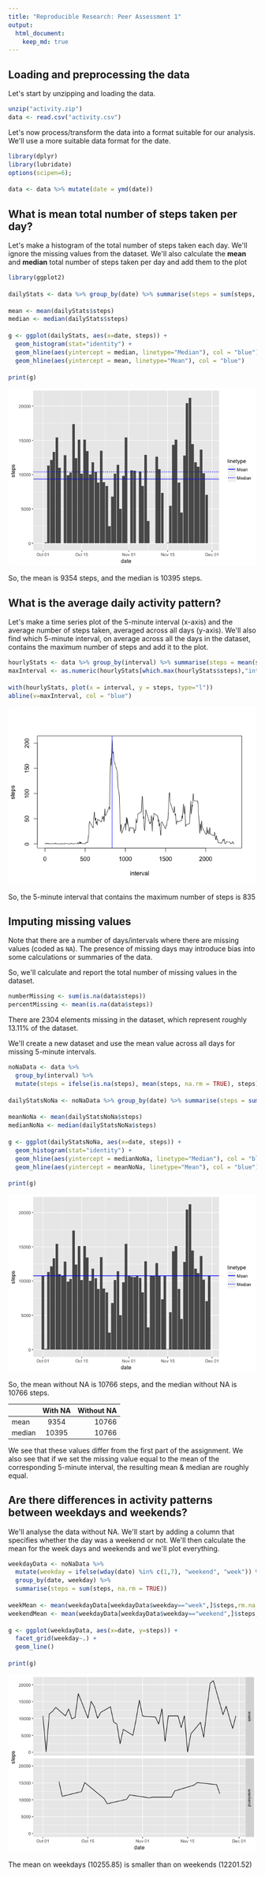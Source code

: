 ```yaml
---
title: "Reproducible Research: Peer Assessment 1"
output: 
  html_document:
    keep_md: true
---
```



## Loading and preprocessing the data

Let's start by unzipping and loading the data.


```r
unzip("activity.zip")
data <- read.csv("activity.csv")
```

Let's now process/transform the data into a format suitable for our analysis. We'll use a more suitable data format for the date.


```r
library(dplyr)
library(lubridate)
options(scipen=6);

data <- data %>% mutate(date = ymd(date))
```

## What is mean total number of steps taken per day?
Let's make a histogram of the total number of steps taken each day.  We'll ignore the missing values from the dataset.  We'll also calculate the **mean** and **median** total number of steps taken per day and add them to the plot


```r
library(ggplot2)

dailyStats <- data %>% group_by(date) %>% summarise(steps = sum(steps, na.rm = TRUE))

mean <- mean(dailyStats$steps)
median <- median(dailyStats$steps)

g <- ggplot(dailyStats, aes(x=date, steps)) + 
  geom_histogram(stat="identity") + 
  geom_hline(aes(yintercept = median, linetype="Median"), col = "blue") +
  geom_hline(aes(yintercept = mean, linetype="Mean"), col = "blue") 

print(g)
```

![](PA1_template_files/figure-html/unnamed-chunk-3-1.png)<!-- -->

So, the mean is 9354 steps, and the median is 10395 steps.


## What is the average daily activity pattern?

Let's make a time series plot of the 5-minute interval (x-axis) and the average number of steps taken, averaged across all days (y-axis).  We'll also find which 5-minute interval, on average across all the days in the dataset, contains the maximum number of steps and add it to the plot.


```r
hourlyStats <- data %>% group_by(interval) %>% summarise(steps = mean(steps, na.rm = TRUE))
maxInterval <- as.numeric(hourlyStats[which.max(hourlyStats$steps),"interval"])

with(hourlyStats, plot(x = interval, y = steps, type="l"))
abline(v=maxInterval, col = "blue")
```

![](PA1_template_files/figure-html/unnamed-chunk-4-1.png)<!-- -->

So, the 5-minute interval that contains the maximum number of steps is 835


## Imputing missing values

Note that there are a number of days/intervals where there are missing values (coded as `NA`). The presence of missing days may introduce
bias into some calculations or summaries of the data.

So, we'll calculate and report the total number of missing values in the dataset.


```r
numberMissing <- sum(is.na(data$steps))
percentMissing <- mean(is.na(data$steps))
```

There are 2304 elements missing in the dataset, which represent roughly 13.11% of the dataset.

We'll create a new dataset and use the mean value across all days for missing 5-minute intervals.


```r
noNaData <- data %>% 
  group_by(interval) %>%
  mutate(steps = ifelse(is.na(steps), mean(steps, na.rm = TRUE), steps))

dailyStatsNoNa <- noNaData %>% group_by(date) %>% summarise(steps = sum(steps))

meanNoNa <- mean(dailyStatsNoNa$steps)
medianNoNa <- median(dailyStatsNoNa$steps)

g <- ggplot(dailyStatsNoNa, aes(x=date, steps)) + 
  geom_histogram(stat="identity") + 
  geom_hline(aes(yintercept = medianNoNa, linetype="Median"), col = "blue") +
  geom_hline(aes(yintercept = meanNoNa, linetype="Mean"), col = "blue") 

print(g)
```

![](PA1_template_files/figure-html/unnamed-chunk-6-1.png)<!-- -->

So, the mean without NA is 10766 steps, and the median without NA is 10766 steps.

|               | With NA             | Without NA              |
| ------------- |:-------------------:| -----------------------:|
| mean          | 9354   | 10766   |
| median        | 10395 | 10766 |

We see that these values differ from the first part of the assignment.  We also see that if we set the missing value equal to the mean of the corresponding 5-minute interval, the resulting mean & median are roughly equal.

## Are there differences in activity patterns between weekdays and weekends?

We'll analyse the data without NA.  We'll start by adding a column that specifies whether the day was a weekend or not.  We'll then calculate the mean for the week days and weekends and we'll plot everything.


```r
weekdayData <- noNaData %>%
  mutate(weekday = ifelse(wday(date) %in% c(1,7), "weekend", "week")) %>%
  group_by(date, weekday) %>% 
  summarise(steps = sum(steps, na.rm = TRUE))

weekMean <- mean(weekdayData[weekdayData$weekday=="week",]$steps,rm.na = TRUE)
weekendMean <- mean(weekdayData[weekdayData$weekday=="weekend",]$steps,rm.na = TRUE)

g <- ggplot(weekdayData, aes(x=date, y=steps)) + 
  facet_grid(weekday~.) +
  geom_line()

print(g)
```

![](PA1_template_files/figure-html/unnamed-chunk-7-1.png)<!-- -->

The mean on weekdays (10255.85) is smaller than on weekends (12201.52)

